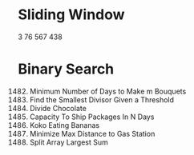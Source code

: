 <!--
 * @Author: your name
 * @Date: 2020-11-16 18:05:58
 * @LastEditTime: 2020-11-17 20:08:28
 * @LastEditors: Please set LastEditors
 * @Description: In User Settings Edit
 * @FilePath: /leetcode-python/leetcode-python/summary.md
-->

# Sliding Window
3
76
567
438
# Binary Search
1482. Minimum Number of Days to Make m Bouquets
1283. Find the Smallest Divisor Given a Threshold
1231. Divide Chocolate
1011. Capacity To Ship Packages In N Days
875. Koko Eating Bananas
774. Minimize Max Distance to Gas Station
410. Split Array Largest Sum